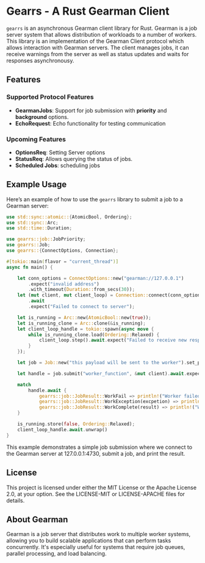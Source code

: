 # Gearrs - A Rust Gearman Client

`gearrs` is an asynchronous Gearman client library for Rust. Gearman is a job server system that allows distribution of workloads to a number of workers. This library is an implementation of the Gearman Client protocol which allows interaction with Gearman servers. The client manages jobs, it can receive warnings from the server as well as status updates and waits for responses asynchronousy.

## Features
### Supported Protocol Features

- **GearmanJobs**: Support for job submission with **priority** and **background** options.
- **EchoRequest**: Echo functionality for testing communication

### Upcoming Features

- **OptionsReq**: Setting Server options
- **StatusReq**: Allows querying the status of jobs.
- **Scheduled Jobs**: scheduling jobs 

## Example Usage

Here’s an example of how to use the `gearrs` library to submit a job to a Gearman server:

```rust
use std::sync::atomic::{AtomicBool, Ordering};
use std::sync::Arc;
use std::time::Duration;

use gearrs::job::JobPriority;
use gearrs::Job;
use gearrs::{ConnectOptions, Connection};

#[tokio::main(flavor = "current_thread")]
async fn main() {

    let conn_options = ConnectOptions::new("gearman://127.0.0.1")
        .expect("invalid address")
        .with_timeout(Duration::from_secs(30));
    let (mut client, mut client_loop) = Connection::connect(conn_options)
        .await
        .expect("Failed to connect to server");

    let is_running = Arc::new(AtomicBool::new(true));
    let is_running_clone = Arc::clone(&is_running);
    let client_loop_handle = tokio::spawn(async move {
        while is_running_clone.load(Ordering::Relaxed) {
            client_loop.step().await.expect("Failed to receive new responses")
        }
    });

    let job = Job::new("this payload will be sent to the worker").set_priority(JobPriority::Default).is_background(false);

    let handle = job.submit("worker_function", &mut client).await.expect("Server responded with error");

    match 
        handle.await {
            gearrs::job::JobResult::WorkFail => println!("Worker failed"),
            gearrs::job::JobResult::WorkException(excpetion) => println!("Worker returned exception: {:?}", excpetion.get_opaque_response()),
            gearrs::job::JobResult::WorkComplete(result) => println!("Worker returned bytes: {:?}", result.get_opaque_response())
    }

    is_running.store(false, Ordering::Relaxed);
    client_loop_handle.await.unwrap()
}
```

This example demonstrates a simple job submission where we connect to the Gearman server at 127.0.0.1:4730, submit a job, and print the result.

## License

This project is licensed under either the MIT License or the Apache License 2.0, at your option. See the LICENSE-MIT or LICENSE-APACHE files for details.

## About Gearman

Gearman is a job server that distributes work to multiple worker systems, allowing you to build scalable applications that can perform tasks concurrently. It's especially useful for systems that require job queues, parallel processing, and load balancing.
